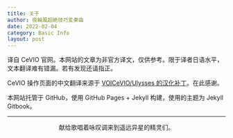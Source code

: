 ```yaml
---
title: 关于
author: 夜輪風超絶技巧変奏曲
date: 2022-02-04
category: Basic Info
layout: post
---
```


译自 CeVIO 官网。本网站的文章为非官方译文，仅供参考。限于译者日语水平，文本翻译难有错漏。若有发现还请指正。

CeVIO 操作页面的中文翻译来源于 [VOICeVIO/Ulysses 的汉化补丁](https://github.com/VOICeVIO/CeVIO.CN)。在此感谢。

本网站托管于 GitHub，使用 GitHub Pages + Jekyll 构建，使用的主题为 Jekyll Gitbook。

---

<p style="text-align:center">献给歌唱着咏叹调来到遥远异星的精灵们。</p>
